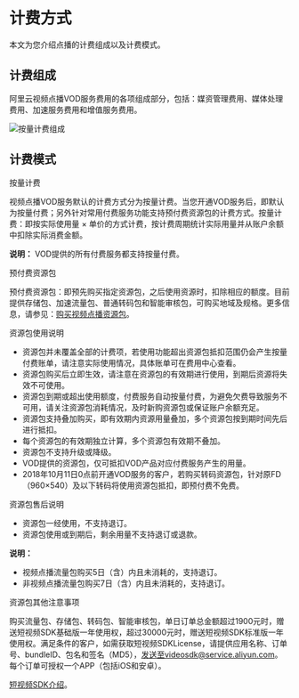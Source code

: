 # 计费方式

本文为您介绍点播的计费组成以及计费模式。

## 计费组成

阿里云视频点播VOD服务费用的各项组成部分，包括：媒资管理费用、媒体处理费用、加速服务费用和增值服务费用。

![按量计费组成 ](https://static-aliyun-doc.oss-accelerate.aliyuncs.com/assets/img/zh-CN/6097673061/p176688.png)

## 计费模式

按量计费

视频点播VOD服务默认的计费方式分为按量计费。当您开通VOD服务后，即默认为按量付费；另外针对常用付费服务功能支持预付费资源包的计费方式。按量计费：即按实际使用量 × 单价的方式计费，按计费周期统计实际用量并从账户余额中扣除实际消费金额。

**说明：** VOD提供的所有付费服务都支持按量付费。

预付费资源包

预付费资源包：即预先购买指定资源包，之后使用资源时，扣除相应的额度。目前提供存储包、加速流量包、普通转码包和智能审核包，可购买地域及规格。更多信息，请参见：[购买视频点播资源包](https://common-buy.aliyun.com/?&&commodityCode=vodflowbag#/buy)。

资源包使用说明

-   资源包并未覆盖全部的计费项，若使用功能超出资源包抵扣范围仍会产生按量付费账单，请注意实际使用情况，具体账单可在费用中心查看。
-   资源包购买后立即生效，请注意在资源包的有效期进行使用，到期后资源将失效不可使用。
-   资源包到期或超出使用额度，付费服务自动按量付费，为避免欠费导致服务不可用，请关注资源包消耗情况，及时新购资源包或保证账户余额充足。
-   资源包支持叠加购买，即有效期内资源用量叠加，多个资源包按到期时间先后进行抵扣。
-   每个资源包的有效期独立计算，多个资源包有效期不叠加。
-   资源包不支持升级或降级。
-   VOD提供的资源包，仅可抵扣VOD产品对应付费服务产生的用量。
-   2018年10月11日0点前开通VOD服务的客户，若购买转码资源包，针对原FD（960×540）及以下转码将使用资源包抵扣，即预付费不免费。

资源包售后说明

-   资源包一经使用，不支持退订。
-   资源包使用或到期后，剩余用量不支持退订或退款。

**说明：**

-   视频点播流量包购买5日（含）内且未消耗的，支持退订。
-   非视频点播流量包购买7日（含）内且未消耗的，支持退订。

资源包其他注意事项

购买流量包、存储包、转码包、智能审核包，单日订单总金额超过1900元时，赠送短视频SDK基础版一年使用权，超过30000元时，赠送短视频SDK标准版一年使用权。满足条件的客户，如需获取短视频SDKLicense，请提供应用名称、订单号、bundleID、包名和签名（MD5），发送至videosdk@service.aliyun.com。每个订单可授权一个APP（包括iOS和安卓）。

[短视频SDK介绍](https://promotion.aliyun.com/ntms/act/shortvideo.html)。


